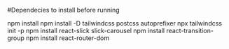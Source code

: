#Dependecies to install before running

npm install 
npm install -D tailwindcss postcss autoprefixer
npx tailwindcss init -p
npm install react-slick slick-carousel
npm install react-transition-group
npm install react-router-dom
